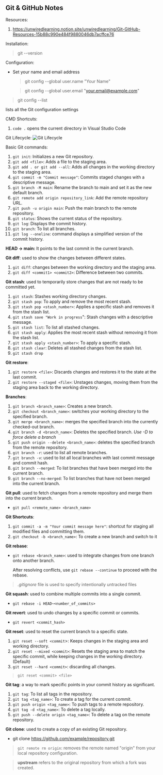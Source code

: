 ## Git & GitHub Notes

Resources:

1. https://unwiredlearning.notion.site/unwiredlearning/Git-GitHub-Resources-15b88c990e484f9880046db7acffce76

Installation:

> git --version

Configuration:

- Set your name and email address

  > git config --global user.name "Your Name"

  > git config --global user.email "your.email@example.com"

> git config --list

lists all the Git configuration settings

CMD Shortcuts:

1. `code .`
   opens the current directory in Visual Studio Code

Git Lifecycle:
![Git Lifecycle](https://milad-ezzat.vercel.app/static/images/git/git-4-phases.png)

Basic Git commands:

1. `git init`: Initializes a new Git repository.
2. `git add <file>`: Adds a file to the staging area.
3. `git add . or git add --all`: Adds all changes in the working directory to the staging area.
4. `git commit -m "Commit message"`: Commits staged changes with a descriptive message.
5. `git branch -M main`: Rename the branch to main and set it as the new default branch.
6. `git remote add origin repository_link`: Add the remote repository URL.
7. `git push -u origin main`: Push the main branch to the remote repository.
8. `git status`: Shows the current status of the repository.
9. `git log`: Displays the commit history.
10. `git branch`: To list all branches.
11. `git log --oneline`: command displays a simplified version of the commit history.

**HEAD -> main:** It points to the last commit in the current branch.

**Git diff**: used to show the changes between different states.

1. `git diff`: changes between the working directory and the staging area.
2. `git diff <commit1> <commit2>`: Difference between two commits.

**Git stash**: used to temporarily store changes that are not ready to be committed yet.

1. `git stash`: Stashes working directory changes.
2. `git stash pop`: To apply and remove the most recent stash.
3. `git stash pop <stash_number>`: Applies a specific stash and removes it from the stash list.
4. `git stash save "Work in progress`": Stash changes with a descriptive message.
5. `git stash list`: To list all stashed changes.
6. `git stash apply`: Applies the most recent stash without removing it from the stash list.
7. `git stash apply <stash_number>`: To apply a specific stash.
8. `git stash clear`: Deletes all stashed changes from the stash list.
9. `git stash drop`

**Git restore**:

1. `git restore <file>`: Discards changes and restores it to the state at the last commit.
2. `git restore --staged <file>`: Unstages changes, moving them from the staging area back to the working directory.

**Branches**:

1. `git branch <branch_name>`: Creates a new branch.
2. `git checkout <branch_name>`: switches your working directory to the specified branch.
3. `git merge <branch_name>`: merges the specified branch into the currently checked-out branch.
4. `git branch -d <branch_name>`: Deletes the specified branch.
   _Use -D to force delete a branch_
5. `git push origin --delete <branch_name>`: deletes the specified branch from the remote repository.
6. `git branch -r`: used to list all remote branches.
7. `git branch -v`: used to list all local branches with last commit message and commit hash.
8. `git branch --merged`: To list branches that have been merged into the current branch.
9. `git branch --no-merged`: To list branches that have not been merged into the current branch.

**Git pull**: used to fetch changes from a remote repository and merge them into the current branch.

- `git pull <remote_name> <branch_name>`

**Git Shortcuts**:

1. `git commit -a -m "Your commit message here"`: shortcut for staging all modified files and committing them.
2. `git checkout -b <branch_name>`: To create a new branch and switch to it

**Git rebase**:

- `git rebase <branch_name>`: used to integrate changes from one branch onto another branch.

  After resolving conflicts, use `git rebase --continue` to proceed with the rebase.

> _.gitignore_ file is used to specify intentionally untracked files

**Git squash**: used to combine multiple commits into a single commit.

- `git rebase -i HEAD~<number_of_commits>`

**Git revert**: used to undo changes by a specific commit or commits.

- `git revert <commit_hash>`

**Git reset**: used to reset the current branch to a specific state.

1. `git reset --soft <commit`>: Keeps changes in the staging area and working directory.
2. `git reset --mixed <commit>`: Resets the staging area to match the specific commit, while keeping changes in the working directory. (Default)
3. `git reset --hard <commit>`: discarding all changes.

> `git reset <commit> <file>`

**Git tag**: a way to mark specific points in your commit history as significant.

1. `git tag`: To list all tags in the repository.
2. `git tag <tag_name>`: To create a tag for the current commit.
3. `git push origin <tag_name>`: To push tags to a remote repository.
4. `git tag -d <tag_name>`: To delete a tag locally.
5. `git push --delete origin <tag_name>`: To delete a tag on the remote repository.

**Git clone**: used to create a copy of an existing Git repository.

- git clone https://github.com/example/repository.git

> `git remote rm origin`: removes the remote named "origin" from your local repository configuration.

> **upstream** refers to the original repository from which a fork was created.
